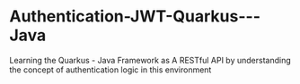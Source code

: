 # Authentication-JWT-Quarkus---Java
Learning the Quarkus - Java Framework as A RESTful API by understanding the concept of authentication logic in this environment
